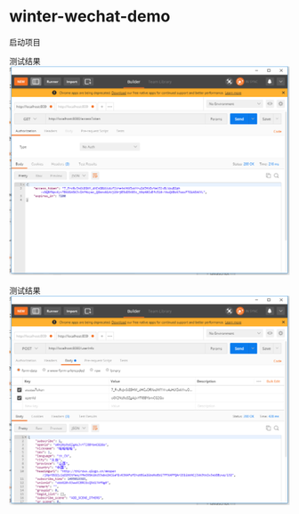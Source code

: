 # winter-wechat-demo

启动项目

测试结果![avatar](https://raw.githubusercontent.com/guochaojava/img-store/master/src/r1.png)

测试结果![avatar](https://raw.githubusercontent.com/guochaojava/img-store/master/src/r2.png)

